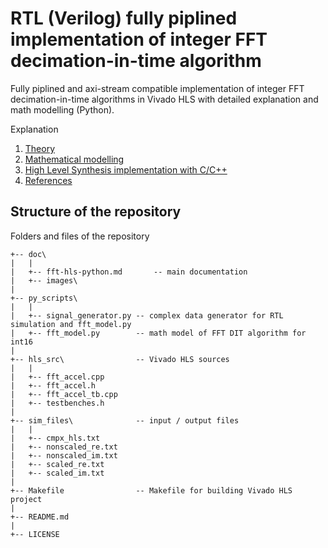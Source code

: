 # RTL (Verilog) fully piplined implementation of integer FFT decimation-in-time algorithm
Fully piplined and axi-stream compatible implementation of integer FFT decimation-in-time algorithms in Vivado HLS with detailed explanation and math modelling (Python).

Explanation

1. [Theory](./doc/fft-hls-python.md#theory)
2. [Mathematical modelling](./doc/fft-hls-python.md#mathematical-modelling)
3. [High Level Synthesis implementation with C/C++](./doc/fft-hls-python.md#high-level-synthesis-implementation)
4. [References](./doc/fft-hls-python.md#references)

## Structure of the repository
Folders and files of the repository
```
+-- doc\   
|   |
|   +-- fft-hls-python.md       -- main documentation 
|	+-- images\
|
+-- py_scripts\   
|   |
|   +-- signal_generator.py -- complex data generator for RTL simulation and fft_model.py
|   +-- fft_model.py        -- math model of FFT DIT algorithm for int16
|
+-- hls_src\                -- Vivado HLS sources
|   |
|   +-- fft_accel.cpp
|   +-- fft_accel.h
|   +-- fft_accel_tb.cpp
|   +-- testbenches.h
|
+-- sim_files\              -- input / output files
|   |
|   +-- cmpx_hls.txt
|   +-- nonscaled_re.txt
|   +-- nonscaled_im.txt
|   +-- scaled_re.txt
|   +-- scaled_im.txt
|
+-- Makefile                -- Makefile for building Vivado HLS project
|
+-- README.md
|
+-- LICENSE
```
